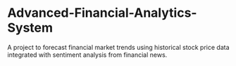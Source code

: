 # Advanced-Financial-Analytics-System
A project to forecast financial market trends using historical stock price data integrated with sentiment analysis from financial news.
